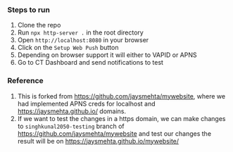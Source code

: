 ### Steps to run 

1. Clone the repo
2. Run `npx http-server .` in the root directory
3. Open `http://localhost:8080` in your browser
4. Click on the `Setup Web Push` button
5. Depending on browser support it will either to VAPID or APNS
6. Go to CT Dashboard and send notifications to test


### Reference

1. This is forked from https://github.com/jaysmehta/mywebsite, where we had implemented APNS creds for localhost and https://jaysmehta.github.io/ domains.
2. If we want to test the changes in a https domain, we can make changes to `singhkunal2050-testing` branch of https://github.com/jaysmehta/mywebsite and test our changes the result will be on https://jaysmehta.github.io/mywebsite/


